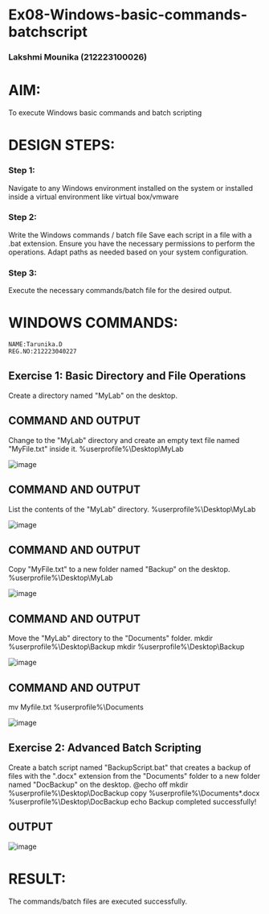 # Ex08-Windows-basic-commands-batchscript
### Lakshmi Mounika (212223100026)
# AIM:
To execute Windows basic commands and batch scripting

# DESIGN STEPS:

### Step 1:

Navigate to any Windows environment installed on the system or installed inside a virtual environment like virtual box/vmware 

### Step 2:

Write the Windows commands / batch file
Save each script in a file with a .bat extension.
Ensure you have the necessary permissions to perform the operations.
Adapt paths as needed based on your system configuration.
### Step 3:

Execute the necessary commands/batch file for the desired output. 




# WINDOWS COMMANDS:
```
NAME:Tarunika.D
REG.NO:212223040227
```
## Exercise 1: Basic Directory and File Operations
Create a directory named "MyLab" on the desktop.


## COMMAND AND OUTPUT

Change to the "MyLab" directory and create an empty text file named "MyFile.txt" inside it.
%userprofile%\Desktop\MyLab

![image](https://github.com/mounika2005/Windows-basic-commands-batchscript/assets/145633112/20b91359-5d35-41c8-9d4c-1e3091469e46)




## COMMAND AND OUTPUT

List the contents of the "MyLab" directory.
%userprofile%\Desktop\MyLab

![image](https://github.com/mounika2005/Windows-basic-commands-batchscript/assets/145633112/f43c7942-b126-4c2b-b605-b214d28a10ab)

## COMMAND AND OUTPUT

Copy "MyFile.txt" to a new folder named "Backup" on the desktop.
%userprofile%\Desktop\MyLab


![image](https://github.com/mounika2005/Windows-basic-commands-batchscript/assets/145633112/6d31e34c-9c15-42ce-9b40-f319861080f5)


## COMMAND AND OUTPUT

Move the "MyLab" directory to the "Documents" folder.
mkdir %userprofile%\Desktop\Backup mkdir %userprofile%\Desktop\Backup


![image](https://github.com/mounika2005/Windows-basic-commands-batchscript/assets/145633112/eb15a0a0-c82d-4fa5-b8db-f6c7205d48de)


## COMMAND AND OUTPUT
mv Myfile.txt %userprofile%\Documents


![image](https://github.com/mounika2005/Windows-basic-commands-batchscript/assets/145633112/53d0d253-0f3d-4f0c-b580-991d52ce19e4)

## Exercise 2: Advanced Batch Scripting
Create a batch script named "BackupScript.bat" that creates a backup of files with the ".docx" extension from the "Documents" folder to a new folder named "DocBackup" on the desktop.
@echo off mkdir %userprofile%\Desktop\DocBackup copy %userprofile%\Documents*.docx %userprofile%\Desktop\DocBackup echo Backup completed successfully!
## OUTPUT

![image](https://github.com/mounika2005/Windows-basic-commands-batchscript/assets/145633112/94bfcc21-bdc4-4bbf-a67d-6bc5ad345d8b)


# RESULT:
The commands/batch files are executed successfully.

